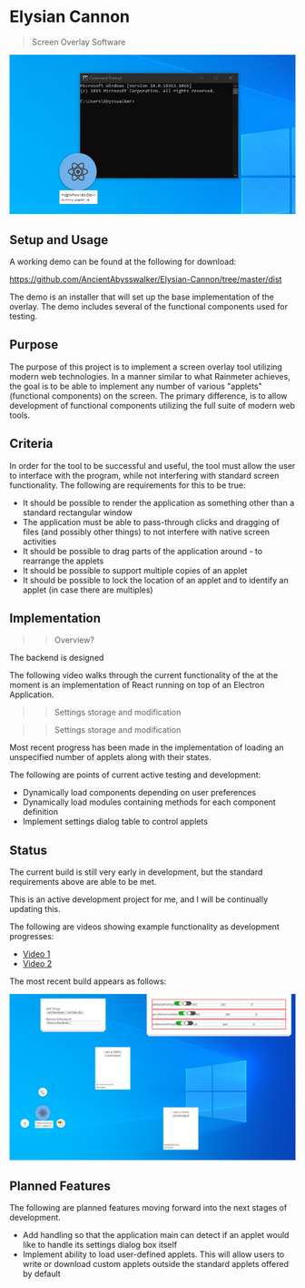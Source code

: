 # Elysian Cannon
> Screen Overlay Software

![Example Functionality](https://raw.githubusercontent.com/AncientAbysswalker/Elysian-Cannon/master/md/header.gif)

## Setup and Usage
A working demo can be found at the following for download:

https://github.com/AncientAbysswalker/Elysian-Cannon/tree/master/dist

The demo is an installer that will set up the base implementation of the overlay. The demo includes several of the functional components used for testing.

## Purpose
The purpose of this project is to implement a screen overlay tool utilizing modern web technologies. In a manner similar to what Rainmeter achieves, the goal is to be able to implement any number of various "applets" (functional components) on the screen. The primary difference, is to allow development of functional components utilizing the full suite of modern web tools.

## Criteria

In order for the tool to be successful and useful, the tool must allow the user to interface with the program, while not interfering with standard screen functionality. The following are requirements for this to be true:

* It should be possible to render the application as something other than a standard rectangular window
* The application must be able to pass-through clicks and dragging of files (and possibly other things) to not interfere with native screen activities
* It should be possible to drag parts of the application around - to rearrange the applets
* It should be possible to support multiple copies of an applet
* It should be possible to lock the location of an applet and to identify an applet (in case there are multiples)

## Implementation

>> Overview?

The backend is designed

The following video walks through the current functionality of the  at the moment is an implementation of React running on top of an Electron Application.

>> Settings storage and modification

>> Settings storage and modification

Most recent progress has been made in the implementation of loading an unspecified number of applets along with their states.

The following are points of current active testing and development:

* Dynamically load components depending on user preferences
* Dynamically load modules containing methods for each component definition
* Implement settings dialog table to control applets

## Status

The current build is still very early in development, but the standard requirements above are able to be met.

This is an active development project for me, and I will be continually updating this.

The following are videos showing example functionality as development progresses:

* [Video 1](https://github.com/AncientAbysswalker/Elysian-Cannon/blob/master/md/react-electron-menu.mp4)
* [Video 2](https://github.com/AncientAbysswalker/Elysian-Cannon/blob/master/md/2020-04-19.mkv)

The most recent build appears as follows:

![](https://raw.githubusercontent.com/AncientAbysswalker/Elysian-Cannon/master/md/2020-05-14.png)

## Planned Features

The following are planned features moving forward into the next stages of development.

* Add handling so that the application main can detect if an applet would like to handle its settings dialog box itself
* Implement ability to load user-defined applets. This will allow users to write or download custom applets outside the standard applets offered by default
